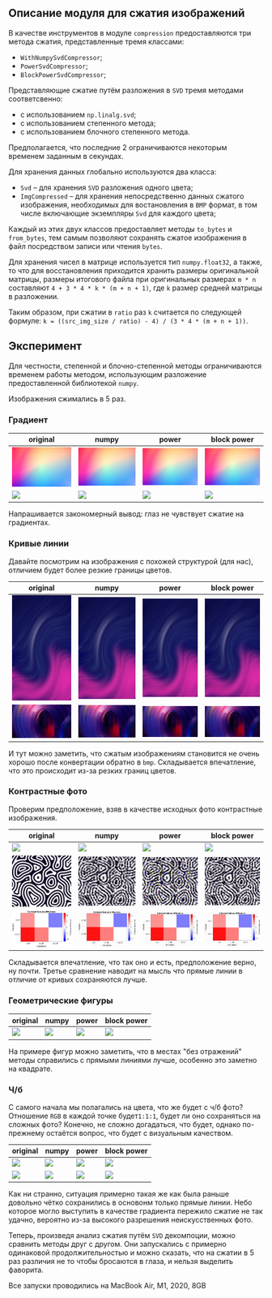 ## Описание модуля для сжатия изображений
В качестве инструментов в модуле `compression` предоставляются три метода сжатия, представленные тремя классами:
 - `WithNumpySvdCompressor`;
 - `PowerSvdCompressor`;
 - `BlockPowerSvdCompressor`;

Представляющие сжатие путём разложения в `SVD` тремя методами соответсвенно:
 - с использованием `np.linalg.svd`;
 - с использованием степенного метода;
 - с использованием блочного степенного метода.

Предполагается, что последние 2 ограничиваются некоторым временем заданным в секундах.

Для хранения данных глобально используются два класса:
 - `Svd` – для хранения `SVD` разложения одного цвета;
 - `ImgCompressed` – для хранения непосредственно данных сжатого изображения, необходимых для востановления в `BMP` формат, в том числе включающие экземпляры `Svd` для каждого цвета;

Каждый из этих двух классов предоставляет методы `to_bytes` и `from_bytes`, тем самым позволяют сохранять сжатое изображения в файл посредством записи или чтения `bytes`.

Для хранения чисел в матрице используется тип `numpy.float32`, а также, то что для восстановления приходится хранить размеры оригинальной матрицы, размеры итогового файла при оригинальных размерах `m * n` составляют `4 + 3 * 4 * k * (m + n + 1)`, где `k` размер средней матрицы в разложении.

Таким образом, при сжатии в `ratio` раз `k` считается по следующей формуле: `k = ((src_img_size / ratio) - 4) / (3 * 4 * (m + n + 1))`.

## Эксперимент
Для честности, степенной и блочно-степенной методы ограничиваются временем работы методом, использующим разложение предоставленной библиотекой `numpy`.

Изображения сжимались в 5 раз.

### Градиент

original| numpy                               | power                               | block power                          
-|-------------------------------------|-------------------------------------|--------------------------------------
![](source_bmp/gradient/1.bmp)| ![](out_bmp/gradient/1/numpy-5.BMP) | ![](out_bmp/gradient/1/power-5.BMP) | ![](out_bmp/gradient/1/bpower-5.BMP)
![](source_bmp/gradient/2.bmp)| ![](out_bmp/gradient/2/numpy-5.BMP) | ![](out_bmp/gradient/2/power-5.BMP) | ![](out_bmp/gradient/2/bpower-5.BMP)

Напрашивается закономерный вывод: глаз не чувствует сжатие на градиентах.

### Кривые линии
Давайте посмотрим на изображения с похожей структурой (для нас), отличием будет более резкие границы цветов.

original| numpy                               | power                               | block power                          
-|-------------------------------------|-------------------------------------|--------------------------------------
![](source_bmp/lines/1.bmp)| ![](out_bmp/lines/1/numpy-5.BMP) | ![](out_bmp/lines/1/power-5.BMP) | ![](out_bmp/lines/1/bpower-5.BMP)
![](source_bmp/lines/2.bmp)| ![](out_bmp/lines/2/numpy-5.BMP) | ![](out_bmp/lines/2/power-5.BMP) | ![](out_bmp/lines/2/bpower-5.BMP)

И тут можно заметить, что сжатым изображениям становится не очень хорошо после конвертации обратно в `bmp`. Складывается впечатление, что это происходит из-за резких границ цветов.

### Контрастные фото
Проверим предположение, взяв в качестве исходных фото контрастные изображения.

original| numpy                               | power                              | block power                          
-|-------------------------------------|------------------------------------|--------------------------------------
![](source_bmp/contrast/1.bmp)| ![](out_bmp/contrast/1/numpy-5.BMP) | ![](out_bmp/contrast/1/power-5.BMP) | ![](out_bmp/contrast/1/bpower-5.BMP)
![](source_bmp/contrast/2.bmp)| ![](out_bmp/contrast/2/numpy-5.BMP) | ![](out_bmp/contrast/2/power-5.BMP) | ![](out_bmp/contrast/2/bpower-5.BMP)
![](source_bmp/contrast/3.bmp)| ![](out_bmp/contrast/3/numpy-5.BMP) | ![](out_bmp/contrast/3/power-5.BMP)   | ![](out_bmp/contrast/3/bpower-5.BMP)

Складывается впечатление, что так оно и есть, предположение верно, ну почти.
Третье сравнение наводит на мысль что прямые линии в отличие от кривых сохраняются лучше.

### Геометрические фигуры

original| numpy                               | power                               | block power                          
-|-------------------------------------|-------------------------------------|--------------------------------------
![](source_bmp/geometry/1.bmp)| ![](out_bmp/geometry/1/numpy-5.BMP) | ![](out_bmp/geometry/1/power-5.BMP) | ![](out_bmp/geometry/1/bpower-5.BMP)

На примере фигур можно заметить, что в местах "без отражений" методы справились с прямыми линиями лучше, особенно это заметно на квадрате.
### Ч/б

С самого начала мы полагались на цвета, что же будет с ч/б фото? Отношение `RGB` в каждой точке будет`1:1:1`, будет ли оно сохраняться на сложных фото? Конечно, не сложно догадаться, что будет, однако по-прежнему остаётся вопрос, что будет с визуальным качеством.

original| numpy                               | power                               | block power                          
-|-------------------------------------|-------------------------------------|--------------------------------------
![](source_bmp/bw/1.bmp)| ![](out_bmp/bw/1/numpy-5.BMP) | ![](out_bmp/bw/1/power-5.BMP) | ![](out_bmp/bw/1/bpower-5.BMP)
![](source_bmp/bw/2.bmp)| ![](out_bmp/bw/2/numpy-5.BMP) | ![](out_bmp/bw/2/power-5.BMP) | ![](out_bmp/bw/2/bpower-5.BMP)

Как ни странно, ситуация примерно такая же как была раньше довольно чётко сохранились в основонм только прямые линии. Небо которое могло выступить в качестве градиента пережило сжатие не так удачно, вероятно из-за высокого разрешения неискусственных фото.

Теперь, произведя анализ сжатия путём `SVD` декомпоции, можно сравнить методы друг с другом. Они запускались с примерно одинаковой продолжительностью и можно сказать, что на сжатии в 5 раз различия не то чтобы бросаются в глаза, и нельзя выделить фаворита.

Все запуски проводились на MacBook Air, M1, 2020, 8GB